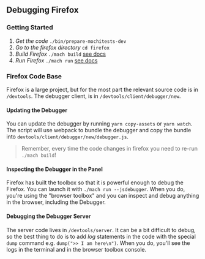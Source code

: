 ## Debugging Firefox

### Getting Started

1.  _Get the code_ `./bin/prepare-mochitests-dev`
2.  _Go to the firefox directory_ `cd firefox`
3.  _Build Firefox_ `./mach build` [see docs][mach]
4.  _Run Firefox_ `./mach run` [see docs][mach]

### Firefox Code Base

Firefox is a large project, but for the most part the relevant source code is in `/devtools`. The debugger client, is in `/devtools/client/debugger/new`.

#### Updating the Debugger

You can update the debugger by running `yarn copy-assets` or `yarn watch`. The script will use webpack to bundle the debugger and copy the bundle into `devtools/client/debugger/new/debugger.js`.

> Remember, every time the code changes in firefox you need to re-run `./mach build`!

#### Inspecting the Debugger in the Panel

Firefox has built the toolbox so that it is powerful enough to debug the Firefox. You can launch it with `./mach run --jsdebugger`. When you do, you're using the "browser toolbox" and you can inspect and debug anything in the browser, including the Debugger.

#### Debugging the Debugger Server

The server code lives in `/devtools/server`. It can be a bit difficult to debug, so the best thing to do is to add _log_ statements in the code with the special `dump` command e.g. `dump(">> I am here\n")`. When you do, you'll see the logs in the terminal and in the browser toolbox console.

[mach]: https://developer.mozilla.org/en-US/docs/Mozilla/Developer_guide/mach
